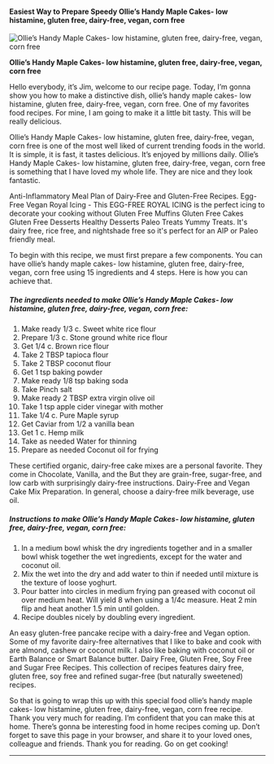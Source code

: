             

#### Easiest Way to Prepare Speedy Ollie’s Handy Maple Cakes- low histamine, gluten free, dairy-free, vegan, corn free

![Ollie’s Handy Maple Cakes- low histamine, gluten free, dairy-free, vegan, corn free](https://img-global.cpcdn.com/recipes/118344923f398801/751x532cq70/ollies-handy-maple-cakes-low-histamine-gluten-free-dairy-free-vegan-corn-free-recipe-main-photo.jpg)

**Ollie’s Handy Maple Cakes- low histamine, gluten free, dairy-free, vegan, corn free**

Hello everybody, it’s Jim, welcome to our recipe page. Today, I’m gonna show you how to make a distinctive dish, ollie’s handy maple cakes- low histamine, gluten free, dairy-free, vegan, corn free. One of my favorites food recipes. For mine, I am going to make it a little bit tasty. This will be really delicious.

Ollie’s Handy Maple Cakes- low histamine, gluten free, dairy-free, vegan, corn free is one of the most well liked of current trending foods in the world. It is simple, it is fast, it tastes delicious. It’s enjoyed by millions daily. Ollie’s Handy Maple Cakes- low histamine, gluten free, dairy-free, vegan, corn free is something that I have loved my whole life. They are nice and they look fantastic.

Anti-Inflammatory Meal Plan of Dairy-Free and Gluten-Free Recipes. Egg-Free Vegan Royal Icing - This EGG-FREE ROYAL ICING is the perfect icing to decorate your cooking without Gluten Free Muffins Gluten Free Cakes Gluten Free Desserts Healthy Desserts Paleo Treats Yummy Treats. It's dairy free, rice free, and nightshade free so it's perfect for an AIP or Paleo friendly meal.

To begin with this recipe, we must first prepare a few components. You can have ollie’s handy maple cakes- low histamine, gluten free, dairy-free, vegan, corn free using 15 ingredients and 4 steps. Here is how you can achieve that.

##### The ingredients needed to make Ollie’s Handy Maple Cakes- low histamine, gluten free, dairy-free, vegan, corn free:

1.  Make ready 1/3 c. Sweet white rice flour
2.  Prepare 1/3 c. Stone ground white rice flour
3.  Get 1/4 c. Brown rice flour
4.  Take 2 TBSP tapioca flour
5.  Take 2 TBSP coconut flour
6.  Get 1 tsp baking powder
7.  Make ready 1/8 tsp baking soda
8.  Take Pinch salt
9.  Make ready 2 TBSP extra virgin olive oil
10.  Take 1 tsp apple cider vinegar with mother
11.  Take 1/4 c. Pure Maple syrup
12.  Get Caviar from 1/2 a vanilla bean
13.  Get 1 c. Hemp milk
14.  Take as needed Water for thinning
15.  Prepare as needed Coconut oil for frying

These certified organic, dairy-free cake mixes are a personal favorite. They come in Chocolate, Vanilla, and the But they are grain-free, sugar-free, and low carb with surprisingly dairy-free instructions. Dairy-Free and Vegan Cake Mix Preparation. In general, choose a dairy-free milk beverage, use oil.

##### Instructions to make Ollie’s Handy Maple Cakes- low histamine, gluten free, dairy-free, vegan, corn free:

1.  In a medium bowl whisk the dry ingredients together and in a smaller bowl whisk together the wet ingredients, except for the water and coconut oil.
2.  Mix the wet into the dry and add water to thin if needed until mixture is the texture of loose yoghurt.
3.  Pour batter into circles in medium frying pan greased with coconut oil over medium heat. Will yield 8 when using a 1/4c measure. Heat 2 min flip and heat another 1.5 min until golden.
4.  Recipe doubles nicely by doubling every ingredient.

An easy gluten-free pancake recipe with a dairy-free and Vegan option. Some of my favorite dairy-free alternatives that I like to bake and cook with are almond, cashew or coconut milk. I also like baking with coconut oil or Earth Balance or Smart Balance butter. Dairy Free, Gluten Free, Soy Free and Sugar Free Recipes. This collection of recipes features dairy free, gluten free, soy free and refined sugar-free (but naturally sweetened) recipes.

So that is going to wrap this up with this special food ollie’s handy maple cakes- low histamine, gluten free, dairy-free, vegan, corn free recipe. Thank you very much for reading. I’m confident that you can make this at home. There’s gonna be interesting food in home recipes coming up. Don’t forget to save this page in your browser, and share it to your loved ones, colleague and friends. Thank you for reading. Go on get cooking!

* * *